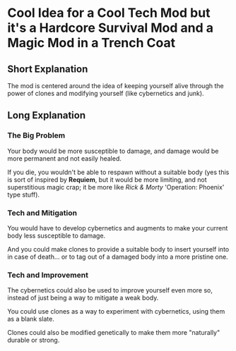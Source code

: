 # Cool Idea for a Cool Tech Mod but it's a Hardcore Survival Mod and a Magic Mod in a Trench Coat

## Short Explanation 
The mod is centered around the idea of keeping yourself alive through the power of clones and modifying yourself (like cybernetics and junk). 

## Long Explanation 
### The Big Problem
Your body would be more susceptible to damage, and damage would be more permanent and not easily healed. 

If you die, you wouldn't be able to respawn without a suitable body (yes this is sort of inspired by **Requiem**, but it would be more limiting, and not superstitious magic crap; it be more like *Rick & Morty* 'Operation: Phoenix' type stuff).

### Tech and Mitigation
You would have to develop cybernetics and augments to make your current body less susceptible to damage.

And you could make clones to provide a suitable body to insert yourself into in case of death... or to tag out of a damaged body into a more pristine one.

### Tech and Improvement
The cybernetics could also be used to improve yourself even more so, instead of just being a way to mitigate a weak body. 

You could use clones as a way to experiment with cybernetics, using them as a blank slate.

Clones could also be modified genetically to make them more "naturally" durable or strong.
